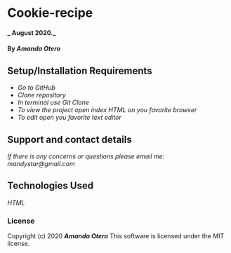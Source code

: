 # Cookie-recipe

#### _ August 2020._

#### By _**Amanda Otero**_

## Setup/Installation Requirements

* _Go to GitHub_
* _Clone repository_
* _In terminal use Git Clone_
* _To view the project open index HTML on you favorite browser_
* _To edit open you favorite text editor_

## Support and contact details

_If there is any concerns or questions please email me: mandystar@gmail.com_

## Technologies Used

_HTML_

### License

Copyright (c) 2020 **_Amanda Otero_**
This software is licensed under the MIT license.
